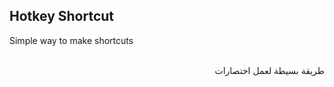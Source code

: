 ## Hotkey Shortcut

Simple way to make shortcuts <br><br> 
<div dir="rtl">طريقة بسيطة لعمل اختصارات </div>
